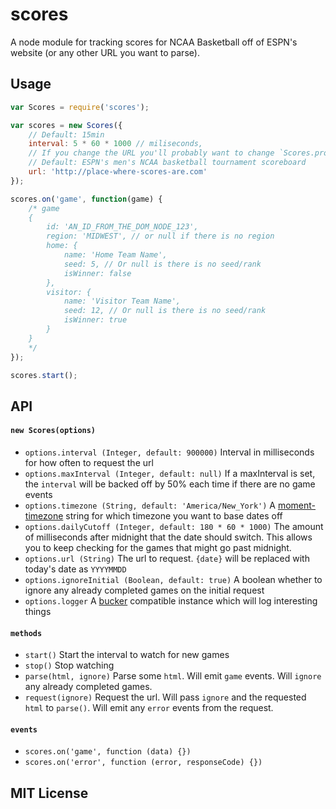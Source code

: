 scores
==============

A node module for tracking scores for NCAA Basketball off of ESPN's website (or any other URL you want to parse).

## Usage
```js
var Scores = require('scores');

var scores = new Scores({
    // Default: 15min
    interval: 5 * 60 * 1000 // miliseconds,
    // If you change the URL you'll probably want to change `Scores.prototype.parse`
    // Default: ESPN's men's NCAA basketball tournament scoreboard
    url: 'http://place-where-scores-are.com'
});

scores.on('game', function(game) {
    /* game
    {
        id: 'AN_ID_FROM_THE_DOM_NODE_123',
        region: 'MIDWEST', // or null if there is no region
        home: {
            name: 'Home Team Name',
            seed: 5, // Or null is there is no seed/rank
            isWinner: false
        },
        visitor: {
            name: 'Visitor Team Name',
            seed: 12, // Or null is there is no seed/rank
            isWinner: true
        }
    }
    */
});

scores.start();
```

## API

#### `new Scores(options)`

- `options.interval (Integer, default: 900000)` Interval in milliseconds for how often to request the url
- `options.maxInterval (Integer, default: null)` If a maxInterval is set, the `interval` will be backed off by 50% each time if there are no game events
- `options.timezone (String, default: 'America/New_York')` A [moment-timezone](http://momentjs.com/timezone/data/) string for which timezone you want to base dates off
- `options.dailyCutoff (Integer, default: 180 * 60 * 1000)` The amount of milliseconds after midnight that the date should switch. This allows you to keep checking for the games that might go past midnight.
- `options.url (String)` The url to request. `{date}` will be replaced with today's date as `YYYYMMDD`
- `options.ignoreInitial (Boolean, default: true)` A boolean whether to ignore any already completed games on the initial request
- `options.logger` A [bucker](http://github.com/nlf/bucker) compatible instance which will log interesting things

#### `methods`

- `start()` Start the interval to watch for new games
- `stop()` Stop watching
- `parse(html, ignore)` Parse some `html`. Will emit `game` events. Will `ignore` any already completed games.
- `request(ignore)` Request the url. Will pass `ignore` and the requested `html` to `parse()`. Will emit any `error` events from the request.

#### `events`

- `scores.on('game', function (data) {})`
- `scores.on('error', function (error, responseCode) {})`

## MIT License
